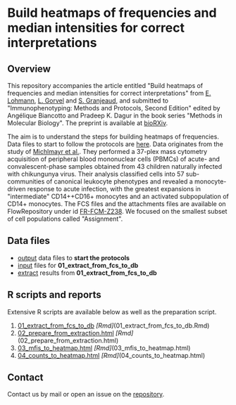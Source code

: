 # Build heatmaps of frequencies and median intensities for correct interpretations

## Overview

This repository accompanies the article entitled "Build heatmaps of frequencies and median intensities for correct interpretations" from [E. Lohmann](https://orcid.org/0000-0002-3230-8363), [L. Gorvel](https://orcid.org/0000-0001-7526-261X) and [S. Granjeaud](https://orcid.org/0000-0001-9245-1535), and submitted to "Immunophenotyping: Methods and Protocols, Second Edition" edited by Angélique Biancotto and Pradeep K. Dagur in the book series "Methods in Molecular Biology". The preprint is available at [bioRXiv]().

The aim is to understand the steps for building heatmaps of frequencies. Data files to start to follow the protocols are [here](output). Data originates from the study of [Michlmayr et al.](https://www.embopress.org/doi/full/10.15252/msb.20177862). They performed a 37-plex mass cytometry acquisition of peripheral blood mononuclear cells (PBMCs) of acute- and convalescent-phase samples obtained from 43 children naturally infected with chikungunya virus. Their analysis classified cells into 57 sub-communities of canonical leukocyte phenotypes and revealed a monocyte-driven response to acute infection, with the greatest expansions in "intermediate" CD14++CD16+ monocytes and an activated subpopulation of CD14+ monocytes. The FCS files and the attachments files are available on FlowRepository under id [FR-FCM-Z238](https://flowrepository.org/id/FR-FCM-Z238). We focused on the smallest subset of cell populations called "Assignment".


## Data files

* [output](https://github.com/i-cyto/build-heatmaps-imp2/tree/main/output) data files to __start the protocols__
* [input](https://github.com/i-cyto/build-heatmaps-imp2/tree/main/input) files for __01_extract_from_fcs_to_db__
* [extract](https://github.com/i-cyto/build-heatmaps-imp2/tree/main/extract) results from __01_extract_from_fcs_to_db__


## R scripts and reports

Extensive R scripts are available below as well as the preparation script.

1. [01_extract_from_fcs_to_db](01_extract_from_fcs_to_db.html) _[Rmd]_(01_extract_from_fcs_to_db.Rmd)
2. [02_prepare_from_extraction.html](02_prepare_from_extraction.html) _[Rmd]_(02_prepare_from_extraction.html)
3. [03_mfis_to_heatmap.html](03_mfis_to_heatmap.html) _[Rmd]_(03_mfis_to_heatmap.html)
4. [04_counts_to_heatmap.html](04_counts_to_heatmap.html) _[Rmd]_(04_counts_to_heatmap.html)


## Contact

Contact us by mail or open an issue on the [repository](https://github.com/i-cyto/build-heatmaps-imp2/).
